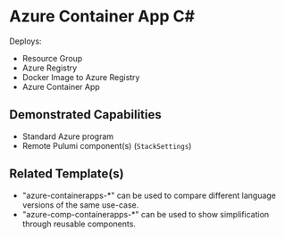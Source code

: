 # Azure Container App C#

Deploys:
- Resource Group
- Azure Registry
- Docker Image to Azure Registry
- Azure Container App

## Demonstrated Capabilities
- Standard Azure program 
- Remote Pulumi component(s) (`StackSettings`)

## Related Template(s)
- "azure-containerapps-*" can be used to compare different language versions of the same use-case.
- "azure-comp-containerapps-*" can be used to show simplification through reusable components.